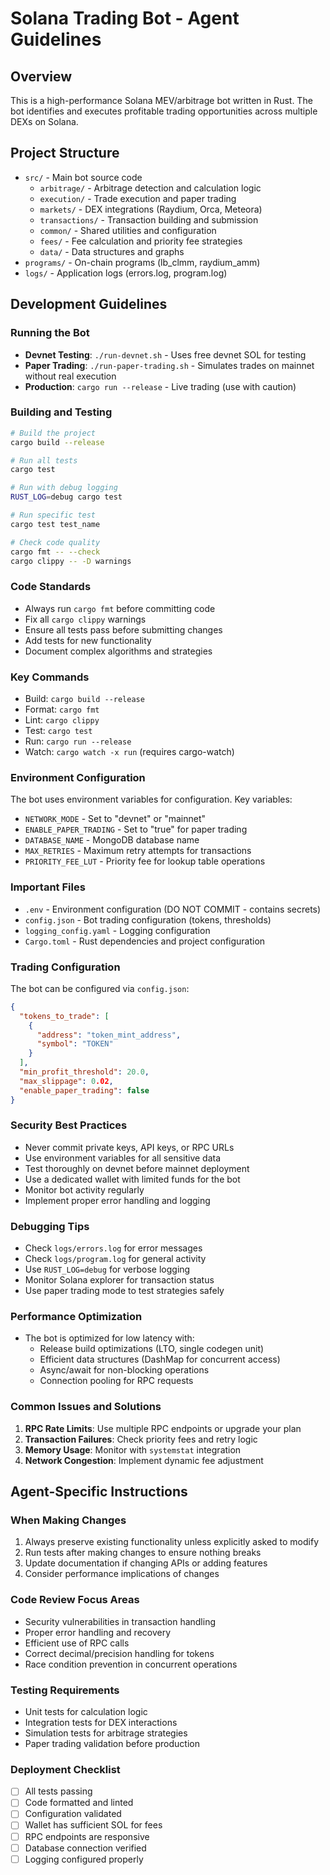 # Solana Trading Bot - Agent Guidelines

## Overview
This is a high-performance Solana MEV/arbitrage bot written in Rust. The bot identifies and executes profitable trading opportunities across multiple DEXs on Solana.

## Project Structure
- `src/` - Main bot source code
  - `arbitrage/` - Arbitrage detection and calculation logic
  - `execution/` - Trade execution and paper trading
  - `markets/` - DEX integrations (Raydium, Orca, Meteora)
  - `transactions/` - Transaction building and submission
  - `common/` - Shared utilities and configuration
  - `fees/` - Fee calculation and priority fee strategies
  - `data/` - Data structures and graphs
- `programs/` - On-chain programs (lb_clmm, raydium_amm)
- `logs/` - Application logs (errors.log, program.log)

## Development Guidelines

### Running the Bot
- **Devnet Testing**: `./run-devnet.sh` - Uses free devnet SOL for testing
- **Paper Trading**: `./run-paper-trading.sh` - Simulates trades on mainnet without real execution
- **Production**: `cargo run --release` - Live trading (use with caution)

### Building and Testing
```bash
# Build the project
cargo build --release

# Run all tests
cargo test

# Run with debug logging
RUST_LOG=debug cargo test

# Run specific test
cargo test test_name

# Check code quality
cargo fmt -- --check
cargo clippy -- -D warnings
```

### Code Standards
- Always run `cargo fmt` before committing code
- Fix all `cargo clippy` warnings
- Ensure all tests pass before submitting changes
- Add tests for new functionality
- Document complex algorithms and strategies

### Key Commands
- Build: `cargo build --release`
- Format: `cargo fmt`
- Lint: `cargo clippy`
- Test: `cargo test`
- Run: `cargo run --release`
- Watch: `cargo watch -x run` (requires cargo-watch)

### Environment Configuration
The bot uses environment variables for configuration. Key variables:
- `NETWORK_MODE` - Set to "devnet" or "mainnet"
- `ENABLE_PAPER_TRADING` - Set to "true" for paper trading
- `DATABASE_NAME` - MongoDB database name
- `MAX_RETRIES` - Maximum retry attempts for transactions
- `PRIORITY_FEE_LUT` - Priority fee for lookup table operations

### Important Files
- `.env` - Environment configuration (DO NOT COMMIT - contains secrets)
- `config.json` - Bot trading configuration (tokens, thresholds)
- `logging_config.yaml` - Logging configuration
- `Cargo.toml` - Rust dependencies and project configuration

### Trading Configuration
The bot can be configured via `config.json`:
```json
{
  "tokens_to_trade": [
    {
      "address": "token_mint_address",
      "symbol": "TOKEN"
    }
  ],
  "min_profit_threshold": 20.0,
  "max_slippage": 0.02,
  "enable_paper_trading": false
}
```

### Security Best Practices
- Never commit private keys, API keys, or RPC URLs
- Use environment variables for all sensitive data
- Test thoroughly on devnet before mainnet deployment
- Use a dedicated wallet with limited funds for the bot
- Monitor bot activity regularly
- Implement proper error handling and logging

### Debugging Tips
- Check `logs/errors.log` for error messages
- Check `logs/program.log` for general activity
- Use `RUST_LOG=debug` for verbose logging
- Monitor Solana explorer for transaction status
- Use paper trading mode to test strategies safely

### Performance Optimization
- The bot is optimized for low latency with:
  - Release build optimizations (LTO, single codegen unit)
  - Efficient data structures (DashMap for concurrent access)
  - Async/await for non-blocking operations
  - Connection pooling for RPC requests

### Common Issues and Solutions
1. **RPC Rate Limits**: Use multiple RPC endpoints or upgrade your plan
2. **Transaction Failures**: Check priority fees and retry logic
3. **Memory Usage**: Monitor with `systemstat` integration
4. **Network Congestion**: Implement dynamic fee adjustment

## Agent-Specific Instructions

### When Making Changes
1. Always preserve existing functionality unless explicitly asked to modify
2. Run tests after making changes to ensure nothing breaks
3. Update documentation if changing APIs or adding features
4. Consider performance implications of changes

### Code Review Focus Areas
- Security vulnerabilities in transaction handling
- Proper error handling and recovery
- Efficient use of RPC calls
- Correct decimal/precision handling for tokens
- Race condition prevention in concurrent operations

### Testing Requirements
- Unit tests for calculation logic
- Integration tests for DEX interactions
- Simulation tests for arbitrage strategies
- Paper trading validation before production

### Deployment Checklist
- [ ] All tests passing
- [ ] Code formatted and linted
- [ ] Configuration validated
- [ ] Wallet has sufficient SOL for fees
- [ ] RPC endpoints are responsive
- [ ] Database connection verified
- [ ] Logging configured properly
